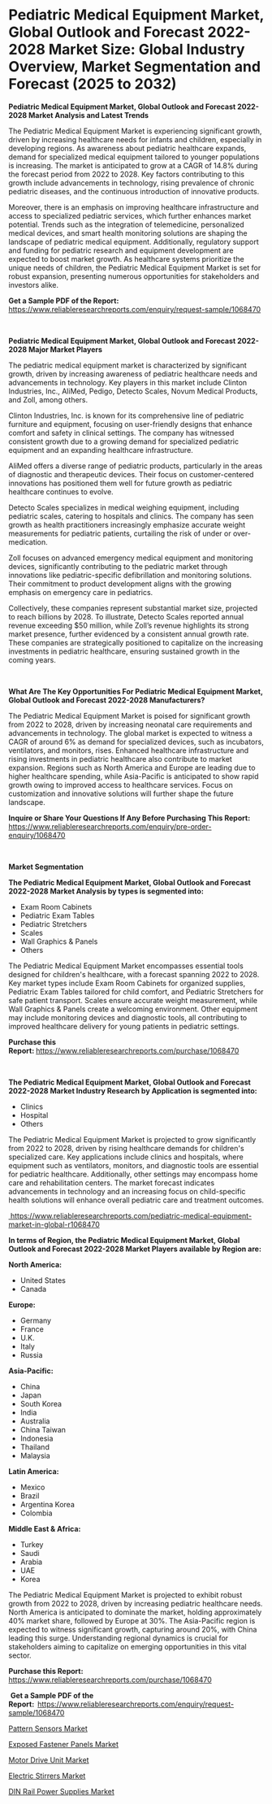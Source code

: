 <p><h1>Pediatric Medical Equipment Market, Global Outlook and Forecast 2022-2028 Market Size: Global Industry Overview, Market Segmentation and Forecast (2025 to 2032)</h1></p><p><strong>Pediatric Medical Equipment Market, Global Outlook and Forecast 2022-2028 Market Analysis and Latest Trends</strong></p>
<p><p>The Pediatric Medical Equipment Market is experiencing significant growth, driven by increasing healthcare needs for infants and children, especially in developing regions. As awareness about pediatric healthcare expands, demand for specialized medical equipment tailored to younger populations is increasing. The market is anticipated to grow at a CAGR of 14.8% during the forecast period from 2022 to 2028. Key factors contributing to this growth include advancements in technology, rising prevalence of chronic pediatric diseases, and the continuous introduction of innovative products. </p><p>Moreover, there is an emphasis on improving healthcare infrastructure and access to specialized pediatric services, which further enhances market potential. Trends such as the integration of telemedicine, personalized medical devices, and smart health monitoring solutions are shaping the landscape of pediatric medical equipment. Additionally, regulatory support and funding for pediatric research and equipment development are expected to boost market growth. As healthcare systems prioritize the unique needs of children, the Pediatric Medical Equipment Market is set for robust expansion, presenting numerous opportunities for stakeholders and investors alike.</p></p>
<p><strong>Get a Sample PDF of the Report:&nbsp;</strong> <a href="https://www.reliableresearchreports.com/enquiry/request-sample/1068470?utm_campaign=3369&utm_medium=2&utm_source=Github&utm_content=ia&utm_term=21032025&utm_id=pediatric-medical-equipment-market-global-outlook-and-forecast-2022-2028">https://www.reliableresearchreports.com/enquiry/request-sample/1068470</a></p>
<p>&nbsp;</p>
<p><strong>Pediatric Medical Equipment Market, Global Outlook and Forecast 2022-2028 Major Market Players</strong></p>
<p><p>The pediatric medical equipment market is characterized by significant growth, driven by increasing awareness of pediatric healthcare needs and advancements in technology. Key players in this market include Clinton Industries, Inc., AliMed, Pedigo, Detecto Scales, Novum Medical Products, and Zoll, among others.</p><p>Clinton Industries, Inc. is known for its comprehensive line of pediatric furniture and equipment, focusing on user-friendly designs that enhance comfort and safety in clinical settings. The company has witnessed consistent growth due to a growing demand for specialized pediatric equipment and an expanding healthcare infrastructure.</p><p>AliMed offers a diverse range of pediatric products, particularly in the areas of diagnostic and therapeutic devices. Their focus on customer-centered innovations has positioned them well for future growth as pediatric healthcare continues to evolve. </p><p>Detecto Scales specializes in medical weighing equipment, including pediatric scales, catering to hospitals and clinics. The company has seen growth as health practitioners increasingly emphasize accurate weight measurements for pediatric patients, curtailing the risk of under or over-medication.</p><p>Zoll focuses on advanced emergency medical equipment and monitoring devices, significantly contributing to the pediatric market through innovations like pediatric-specific defibrillation and monitoring solutions. Their commitment to product development aligns with the growing emphasis on emergency care in pediatrics.</p><p>Collectively, these companies represent substantial market size, projected to reach billions by 2028. To illustrate, Detecto Scales reported annual revenue exceeding $50 million, while Zoll’s revenue highlights its strong market presence, further evidenced by a consistent annual growth rate. These companies are strategically positioned to capitalize on the increasing investments in pediatric healthcare, ensuring sustained growth in the coming years.</p></p>
<p>&nbsp;</p>
<p><strong>What Are The Key Opportunities For Pediatric Medical Equipment Market, Global Outlook and Forecast 2022-2028 Manufacturers?</strong></p>
<p><p>The Pediatric Medical Equipment Market is poised for significant growth from 2022 to 2028, driven by increasing neonatal care requirements and advancements in technology. The global market is expected to witness a CAGR of around 6% as demand for specialized devices, such as incubators, ventilators, and monitors, rises. Enhanced healthcare infrastructure and rising investments in pediatric healthcare also contribute to market expansion. Regions such as North America and Europe are leading due to higher healthcare spending, while Asia-Pacific is anticipated to show rapid growth owing to improved access to healthcare services. Focus on customization and innovative solutions will further shape the future landscape.</p></p>
<p><strong>Inquire or Share Your Questions If Any Before Purchasing This Report:</strong> <a href="https://www.reliableresearchreports.com/enquiry/pre-order-enquiry/1068470?utm_campaign=3369&utm_medium=2&utm_source=Github&utm_content=ia&utm_term=21032025&utm_id=pediatric-medical-equipment-market-global-outlook-and-forecast-2022-2028">https://www.reliableresearchreports.com/enquiry/pre-order-enquiry/1068470</a></p>
<p>&nbsp;</p>
<p><strong>Market Segmentation</strong></p>
<p><strong>The Pediatric Medical Equipment Market, Global Outlook and Forecast 2022-2028 Market Analysis by types is segmented into:</strong></p>
<p><ul><li>Exam Room Cabinets</li><li>Pediatric Exam Tables</li><li>Pediatric Stretchers</li><li>Scales</li><li>Wall Graphics & Panels</li><li>Others</li></ul></p>
<p><p>The Pediatric Medical Equipment Market encompasses essential tools designed for children's healthcare, with a forecast spanning 2022 to 2028. Key market types include Exam Room Cabinets for organized supplies, Pediatric Exam Tables tailored for child comfort, and Pediatric Stretchers for safe patient transport. Scales ensure accurate weight measurement, while Wall Graphics & Panels create a welcoming environment. Other equipment may include monitoring devices and diagnostic tools, all contributing to improved healthcare delivery for young patients in pediatric settings.</p></p>
<p><strong>Purchase this Report:&nbsp;</strong><a href="https://www.reliableresearchreports.com/purchase/1068470?utm_campaign=3369&utm_medium=2&utm_source=Github&utm_content=ia&utm_term=21032025&utm_id=pediatric-medical-equipment-market-global-outlook-and-forecast-2022-2028">https://www.reliableresearchreports.com/purchase/1068470</a></p>
<p>&nbsp;</p>
<p><strong>The Pediatric Medical Equipment Market, Global Outlook and Forecast 2022-2028 Market Industry Research by Application is segmented into:</strong></p>
<p><ul><li>Clinics</li><li>Hospital</li><li>Others</li></ul></p>
<p><p>The Pediatric Medical Equipment Market is projected to grow significantly from 2022 to 2028, driven by rising healthcare demands for children's specialized care. Key applications include clinics and hospitals, where equipment such as ventilators, monitors, and diagnostic tools are essential for pediatric healthcare. Additionally, other settings may encompass home care and rehabilitation centers. The market forecast indicates advancements in technology and an increasing focus on child-specific health solutions will enhance overall pediatric care and treatment outcomes.</p></p>
<p><a href="https://www.reliableresearchreports.com/pediatric-medical-equipment-market-in-global-r1068470?utm_campaign=3369&utm_medium=2&utm_source=Github&utm_content=ia&utm_term=21032025&utm_id=pediatric-medical-equipment-market-global-outlook-and-forecast-2022-2028">&nbsp;https://www.reliableresearchreports.com/pediatric-medical-equipment-market-in-global-r1068470</a></p>
<p><strong>In terms of Region, the Pediatric Medical Equipment Market, Global Outlook and Forecast 2022-2028 Market Players available by Region are:</strong></p>
<p>
    <p> <strong> North America: </strong>
        <ul>
            <li>United States</li>
            <li>Canada</li>
        </ul>
        </p> 
    <p> <strong> Europe: </strong>
        <ul>
            <li>Germany</li>
            <li>France</li>
            <li>U.K.</li>
            <li>Italy</li>
            <li>Russia</li>
        </ul>
        </p> 
    <p> <strong> Asia-Pacific: </strong>
        <ul>
            <li>China</li>
            <li>Japan</li>
            <li>South Korea</li>
            <li>India</li>
            <li>Australia</li>
            <li>China Taiwan</li>
            <li>Indonesia</li>
            <li>Thailand</li>
            <li>Malaysia</li>
        </ul>
        </p> 
    <p> <strong> Latin America: </strong>
        <ul>
            <li>Mexico</li>
            <li>Brazil</li>
            <li>Argentina Korea</li>
            <li>Colombia</li>
        </ul>
        </p> 
    <p> <strong> Middle East & Africa: </strong>
        <ul>
            <li>Turkey</li>
            <li>Saudi</li>
            <li>Arabia</li>
            <li>UAE</li>
            <li>Korea</li>
        </ul>
    </p>
    </p>
<p><p>The Pediatric Medical Equipment Market is projected to exhibit robust growth from 2022 to 2028, driven by increasing pediatric healthcare needs. North America is anticipated to dominate the market, holding approximately 40% market share, followed by Europe at 30%. The Asia-Pacific region is expected to witness significant growth, capturing around 20%, with China leading this surge. Understanding regional dynamics is crucial for stakeholders aiming to capitalize on emerging opportunities in this vital sector.</p></p>
<p><strong>Purchase this Report: </strong><a href="https://www.reliableresearchreports.com/purchase/1068470?utm_campaign=3369&utm_medium=2&utm_source=Github&utm_content=ia&utm_term=21032025&utm_id=pediatric-medical-equipment-market-global-outlook-and-forecast-2022-2028">https://www.reliableresearchreports.com/purchase/1068470</a></p>
<p>&nbsp;<strong>Get a Sample PDF of the Report:&nbsp;&nbsp;</strong><a href="https://www.reliableresearchreports.com/enquiry/request-sample/1068470?utm_campaign=3369&utm_medium=2&utm_source=Github&utm_content=ia&utm_term=21032025&utm_id=pediatric-medical-equipment-market-global-outlook-and-forecast-2022-2028">https://www.reliableresearchreports.com/enquiry/request-sample/1068470</a></p>
<p><strong></strong></p>
<p><p><a href="https://www.linkedin.com/pulse/global-perspective-pattern-sensors-market-aforecastcagr-leomf?utm_campaign=3369&utm_medium=2&utm_source=Github&utm_content=ia&utm_term=21032025&utm_id=pediatric-medical-equipment-market-global-outlook-and-forecast-2022-2028">Pattern Sensors Market</a></p><p><a href="https://www.linkedin.com/pulse/rising-trends-exposed-fastener-panels-market-projected-jzd5f?utm_campaign=3369&utm_medium=2&utm_source=Github&utm_content=ia&utm_term=21032025&utm_id=pediatric-medical-equipment-market-global-outlook-and-forecast-2022-2028">Exposed Fastener Panels Market</a></p><p><a href="https://www.linkedin.com/pulse/strong-growth-anticipated-global-motor-drive-unit-market-lvysf?utm_campaign=3369&utm_medium=2&utm_source=Github&utm_content=ia&utm_term=21032025&utm_id=pediatric-medical-equipment-market-global-outlook-and-forecast-2022-2028">Motor Drive Unit Market</a></p><p><a href="https://www.linkedin.com/pulse/detailed-report-electric-stirrers-market-growth-share-y56of?utm_campaign=3369&utm_medium=2&utm_source=Github&utm_content=ia&utm_term=21032025&utm_id=pediatric-medical-equipment-market-global-outlook-and-forecast-2022-2028">Electric Stirrers Market</a></p><p><a href="https://www.linkedin.com/pulse/market-insights-din-rail-power-supplies-122-cagr-from-2025-2032-hjn0f?utm_campaign=3369&utm_medium=2&utm_source=Github&utm_content=ia&utm_term=21032025&utm_id=pediatric-medical-equipment-market-global-outlook-and-forecast-2022-2028">DIN Rail Power Supplies Market</a></p></p>